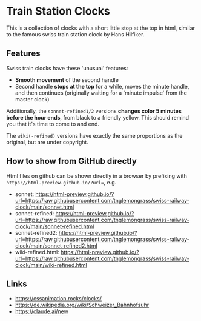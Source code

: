 # Train Station Clocks

This is a collection of clocks with a short little stop at the top in html, similar to the famous swiss train station clock by Hans Hilfiker.

## Features

Swiss train clocks have these 'unusual' features:

- **Smooth movement** of the second handle
- Second handle **stops at the top** for a while, moves the minute handle, and then continues (originally waiting for a 'minute impulse' from the master clock)

Additionally, the `sonnet-refined1/2` versions **changes color 5 minutes before the hour ends**, from black to a friendly yellow. This should remind you that it's time to come to and end.

The `wiki(-refined)` versions have exactly the same proportions as the original, but are under copyright.

## How to show from GitHub directly

Html files on github can be shown directly in a browser by prefixing with `https://html-preview.github.io/?url=`, e.g.

- sonnet: https://html-preview.github.io/?url=https://raw.githubusercontent.com/tnglemongrass/swiss-railway-clock/main/sonnet.html
- sonnet-refined: https://html-preview.github.io/?url=https://raw.githubusercontent.com/tnglemongrass/swiss-railway-clock/main/sonnet-refined.html
- sonnet-refined2: https://html-preview.github.io/?url=https://raw.githubusercontent.com/tnglemongrass/swiss-railway-clock/main/sonnet-refined2.html
- wiki-refined.html: https://html-preview.github.io/?url=https://raw.githubusercontent.com/tnglemongrass/swiss-railway-clock/main/wiki-refined.html

## Links

- https://cssanimation.rocks/clocks/
- https://de.wikipedia.org/wiki/Schweizer_Bahnhofsuhr
- https://claude.ai/new

